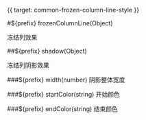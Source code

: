 {{ target: common-frozen-column-line-style }}

#${prefix} frozenColumnLine(Object)

冻结列效果

##${prefix} shadow(Object)

冻结列阴影效果

###${prefix} width(number)
阴影整体宽度

###${prefix} startColor(string)
开始颜色

###${prefix} endColor(string)
结束颜色